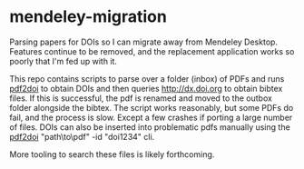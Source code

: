 # mendeley-migration

Parsing papers for DOIs so I can migrate away from Mendeley Desktop.  Features continue to be removed, and the replacement application works so poorly that I'm fed up with it.

This repo contains scripts to parse over a folder (inbox) of PDFs and runs [pdf2doi](https://github.com/MicheleCotrufo/pdf2doi) to obtain DOIs and then queries http://dx.doi.org to obtain bibtex files.  If this is successful, the pdf is renamed and moved to the outbox folder alongside the bibtex. The script works reasonably, but some PDFs do fail, and the process is slow.  Except a few crashes if porting a large number of files.  DOIs can also be inserted into problematic pdfs manually using the [pdf2doi](pdf2doi) "path\to\pdf" -id "doi1234" cli. 

More tooling to search these files is likely forthcoming.
